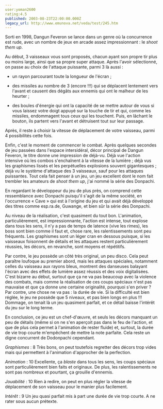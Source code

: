 ```yaml
---
user:yoman2600
rating:4.5
published: 2003-08-23T22:00:00.000Z
legacy_url: http://www.emunova.net/veda/test/245.htm
---
```

Sorti en 1998, Dangun Feveron se lance dans un genre où la concurrence est rude, avec un nombre de jeux en arcade assez impressionnant : le _shoot them up_.  

  

Au début, 3 vaisseaux vous sont proposés, chacun ayant son propre tir plus ou moins large, ainsi que sa propre super attaque. Après l'avoir sélectionné, on passe au choix de l'attaque puissante, parmi 3 là aussi :  

  

- un rayon parcourant toute la longueur de l'écran ;  

- des missiles au nombre de 3 (encore !!!) qui se déplacent lentement vers l'avant et causent des dégâts aux ennemis qui ont le malheur de les heurter ;  

- des boules d'énergie qui ont la capacité de se mettre autour de vous si vous laissez votre doigt appuyé sur la touche de tir et qui, comme les missiles, endommagent tous ceux qui les touchent. Puis, en lâchant le bouton, ils partent vers l'avant et détruisent tout sur leur passage.  

  

Après, il reste à choisir la vitesse de déplacement de votre vaisseau, parmi 4 possibilités cette fois.  

  

Enfin, c'est le moment de commencer le combat. Après quelques secondes de jeu passées dans l'espace intersidéral, décor principal de Dangun Feveron, le titre donne une impression de déjà-vu. Déjà vue l'action intensive où les combos s'enchaînent à la vitesse de la lumière ; déjà vus les graphismes lissés et les perpétuelles explosions souvent gigantesques ; déjà vu le système d'attaque des 3 vaisseaux, sauf pour les attaques puissantes. Tout cela fait penser à un jeu, un jeu excellent dont le nom fait trembler les amateurs de _shoot them up_, j'ai nommé la série des Donpachi.  

  

En regardant le développeur du jeu de plus près, on comprend cette ressemblance avec Donpachi puisqu'il s'agit de la même société, en l'occurrence « Cave » qui est à l'origine du jeu et qui avait déjà développé des titres comme esp.ra.de, Guwange, et bien sûr la série des Donpachi.  

  

Au niveau de la réalisation, c'est quasiment du tout bon. L'animation, particulièrement, est impressionnante, l'action est intense, tout explose dans tous les sens, il n'y a pas de temps de latence (vive les rimes), les boss sont bien comme il faut et, chose rare, les ralentissements sont peu fréquents. Les graphismes sont un léger cran en dessous puisque, si les vaisseaux foisonnent de détails et les attaques restent particulièrement réussies, les décors, en revanche, sont moyens et répétitifs.  

  

Par contre, le jeu possède un côté très original, un peu disco. Cela peut paraître loufoque au premier abord, mais les attaques spéciales, notamment celles du vaisseau aux rayons bleus, montrent des danseuses balayant l'écran avec des effets de lumière assez réussis et des voix digitalisées. C'est bizarre au début, surtout que ça ne va pas beaucoup avec la violence des combats, mais comme la réalisation de ces coups spéciaux n'est pas mauvaise et que ça donne une certaine originalité, pourquoi s'en priver ? Par contre, une chose ne va pas : la durée de vie. Si la difficulté est bien réglée, le jeu ne possède que 5 niveaux, et pas bien longs en plus !!! Dommage, on tenait là un jeu quasiment parfait, et ce détail baisse l'intérêt du jeu sur le long terme.  

  

En conclusion, ce jeu est un chef-d'œuvre, et seuls les décors manquant un peu de détails (même si on ne s'en aperçoit pas dans le feu de l'action, et que de plus cela permet à l'animation de rester fluide) et, surtout, la durée de vie trop courte m'empêchent de mettre la note parfaite. Cela reste un digne concurrent de Dodonpachi cependant.  

  

  

_Graphismes_ : 8 Très bons, on peut toutefois regretter des décors trop vides mais qui permettent à l'animation d'approcher de la perfection.  

  

_Animation_ : 10 Excellente, ça _blaste_ dans tous les sens, les coups spéciaux sont particulièrement bien faits et originaux. De plus, les ralentissements ne sont pas nombreux et pourtant, ça grouille d'ennemis.  

  

_Jouabilité_ : 10 Rien à redire, on peut en plus régler la vitesse de déplacement de son vaisseau pour le manier plus facilement.  

  

_Intérêt_ : 9 Un jeu quasi parfait mis à part une durée de vie trop courte. A ne rater sous aucun prétexte.